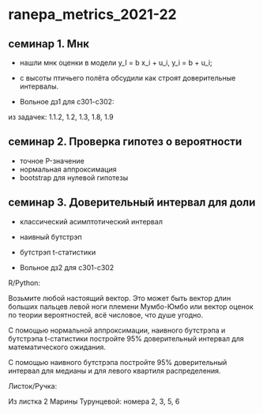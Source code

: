 # ranepa_metrics_2021-22

## семинар 1. Мнк

* нашли мнк оценки в модели y_I = b x_i + u_i, y_i = b + u_i; 
* с высоты птичьего полёта обсудили как строят доверительные интервалы.

* Вольное дз1 для с301-с302:

из задачек: 1.1.2, 1.2, 1.3, 1.8, 1.9
## семинар 2. Проверка гипотез о вероятности

* точное P-значение 
* нормальная аппроксимация
* bootstrap для нулевой гипотезы
## семинар 3. Доверительный интервал для доли

* классический асимптотический интервал
* наивный бутстрэп
* бутстрэп t-статистики

* Вольное дз2 для с301-с302

R/Python:

Возьмите любой настоящий вектор. Это может быть вектор длин больших пальцев левой ноги племени Мумбо-Юмбо или вектор оценок по теории вероятностей, всё числовое, что душе угодно.

С помощью нормальной аппроксимации, наивного бутстрэпа и бутстрэпа t-статистики постройте 95% доверительный интервал для математического ожидания. 

С помощью наивного бутстрэпа постройте 95% доверительный интервал для медианы и для левого квартиля распределения. 

Листок/Ручка:

Из листка 2 Марины Турунцевой: номера 2, 3, 5, 6 






